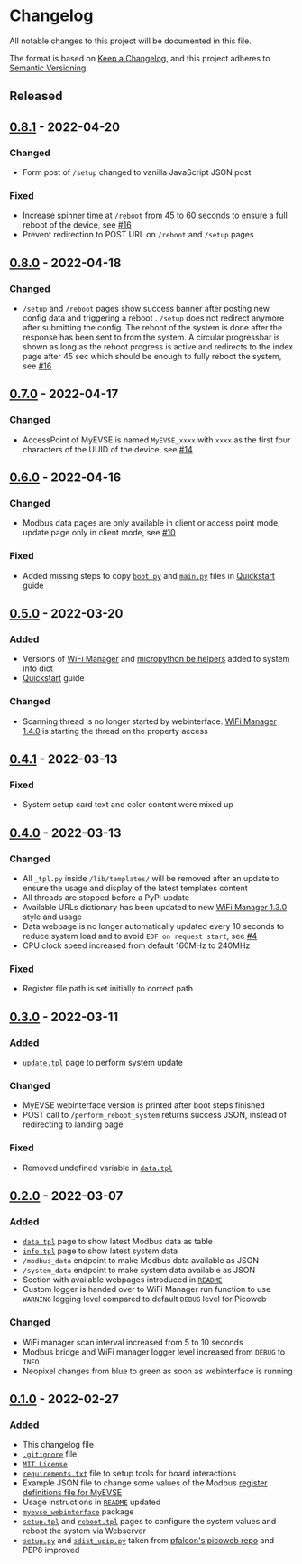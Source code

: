 # Changelog
All notable changes to this project will be documented in this file.

The format is based on [Keep a Changelog](https://keepachangelog.com/en/1.0.0/),
and this project adheres to [Semantic Versioning](https://semver.org/spec/v2.0.0.html).

<!--
## [x.y.z] - yyyy-mm-dd
### Added
### Changed
### Removed
### Fixed
-->
<!--
RegEx for release version from file
r"^\#\# \[\d{1,}[.]\d{1,}[.]\d{1,}\] \- \d{4}\-\d{2}-\d{2}$"
-->

<!-- ## [Unreleased] -->

## Released
## [0.8.1] - 2022-04-20
### Changed
- Form post of `/setup` changed to vanilla JavaScript JSON post

### Fixed
- Increase spinner time at `/reboot` from 45 to 60 seconds to ensure a full
  reboot of the device, see [#16][ref-issue-16]
- Prevent redirection to POST URL on `/reboot` and `/setup` pages

## [0.8.0] - 2022-04-18
### Changed
- `/setup` and `/reboot` pages show success banner after posting new config
  data and triggering a reboot . `/setup` does not redirect anymore after
  submitting the config. The reboot of the system is done after the response
  has been sent to from the system. A circular progressbar is shown as long as
  the reboot progress is active and redirects to the index page after 45 sec
  which should be enough to fully reboot the system, see [#16][ref-issue-16]

## [0.7.0] - 2022-04-17
### Changed
- AccessPoint of MyEVSE is named `MyEVSE_xxxx` with `xxxx` as the first four
  characters of the UUID of the device, see [#14][ref-issue-14]

## [0.6.0] - 2022-04-16
### Changed
- Modbus data pages are only available in client or access point mode, update
  page only in client mode, see [#10][ref-issue-10]

### Fixed
- Added missing steps to copy [`boot.py`](boot.py) and [`main.py`](main.py)
  files in [Quickstart](QUICKSTART.md) guide

## [0.5.0] - 2022-03-20
### Added
- Versions of [WiFi Manager][ref-wifi-manager] and
  [micropython be helpers][ref-micropython-modules] added to system info dict
- [Quickstart](QUICKSTART.md) guide

### Changed
- Scanning thread is no longer started by webinterface.
  [WiFi Manager 1.4.0][ref-wifi-manager-1.4.0] is starting the thread on the
  property access

## [0.4.1] - 2022-03-13
### Fixed
- System setup card text and color content were mixed up

## [0.4.0] - 2022-03-13
### Changed
- All `_tpl.py` inside `/lib/templates/` will be removed after an update to
  ensure the usage and display of the latest templates content
- All threads are stopped before a PyPi update
- Available URLs dictionary has been updated to new
  [WiFi Manager 1.3.0][ref-wifi-manager-1.3.0] style and usage
- Data webpage is no longer automatically updated every 10 seconds to reduce
  system load and to avoid `EOF on request start`, see [#4][ref-issue-4]
- CPU clock speed increased from default 160MHz to 240MHz

### Fixed
- Register file path is set initially to correct path

## [0.3.0] - 2022-03-11
### Added
- [`update.tpl`](templates/update.tpl) page to perform system update

### Changed
- MyEVSE webinterface version is printed after boot steps finished
- POST call to `/perform_reboot_system` returns success JSON, instead of
  redirecting to landing page

### Fixed
- Removed undefined variable in [`data.tpl`](templates/data.tpl)

## [0.2.0] - 2022-03-07
### Added
- [`data.tpl`](templates/data.tpl) page to show latest Modbus data as table
- [`info.tpl`](templates/info.tpl) page to show latest system data
- `/modbus_data` endpoint to make Modbus data available as JSON
- `/system_data` endpoint to make system data available as JSON
- Section with available webpages introduced in [`README`](README.md)
- Custom logger is handed over to WiFi Manager run function to use `WARNING`
  logging level compared to default `DEBUG` level for Picoweb

### Changed
- WiFi manager scan interval increased from 5 to 10 seconds
- Modbus bridge and WiFi manager logger level increased from `DEBUG` to `INFO`
- Neopixel changes from blue to green as soon as webinterface is running

## [0.1.0] - 2022-02-27
### Added
- This changelog file
- [`.gitignore`](.gitignore) file
- [`MIT License`](LICENSE)
- [`requirements.txt`](requirements.txt) file to setup tools for board
  interactions
- Example JSON file to change some values of the Modbus
  [register definitions file for MyEVSE](registers/modbusRegisters-MyEVSE.json)
- Usage instructions in [`README`](README.md) updated
- [`myevse_webinterface`](myevse_webinterface/) package
- [`setup.tpl`](templates/setup.tpl) and [`reboot.tpl`](templates/reboot.tpl)
  pages to configure the system values and reboot the system via Webserver
- [`setup.py`](setup.py) and [`sdist_upip.py`](sdist_upip.py) taken from
  [pfalcon's picoweb repo][ref-pfalcon-picoweb-sdist-upip] and PEP8 improved

<!-- Links -->
[Unreleased]: https://github.com/brainelectronics/myevse-webinterface/compare/0.8.1...main

[0.8.1]: https://github.com/brainelectronics/myevse-webinterface/tree/0.8.1
[0.8.0]: https://github.com/brainelectronics/myevse-webinterface/tree/0.8.0
[0.7.0]: https://github.com/brainelectronics/myevse-webinterface/tree/0.7.0
[0.6.0]: https://github.com/brainelectronics/myevse-webinterface/tree/0.6.0
[0.5.0]: https://github.com/brainelectronics/myevse-webinterface/tree/0.5.0
[0.4.1]: https://github.com/brainelectronics/myevse-webinterface/tree/0.4.1
[0.4.0]: https://github.com/brainelectronics/myevse-webinterface/tree/0.4.0
[0.3.0]: https://github.com/brainelectronics/myevse-webinterface/tree/0.3.0
[0.2.0]: https://github.com/brainelectronics/myevse-webinterface/tree/0.2.0
[0.1.0]: https://github.com/brainelectronics/myevse-webinterface/tree/0.1.0

[ref-issue-17]: https://github.com/brainelectronics/MyEVSE-Webinterface/issues/17
[ref-issue-16]: https://github.com/brainelectronics/MyEVSE-Webinterface/issues/16
[ref-issue-14]: https://github.com/brainelectronics/MyEVSE-Webinterface/issues/14
[ref-issue-10]: https://github.com/brainelectronics/MyEVSE-Webinterface/issues/10
[ref-wifi-manager]: https://github.com/brainelectronics/Micropython-ESP-WiFi-Manager
[ref-wifi-manager-1.4.0]: https://github.com/brainelectronics/Micropython-ESP-WiFi-Manager/releases/tag/1.4.0
[ref-micropython-modules]: https://github.com/brainelectronics/micropython-modules
[ref-wifi-manager-1.3.0]: https://github.com/brainelectronics/Micropython-ESP-WiFi-Manager/releases/tag/1.3.0
[ref-issue-4]: https://github.com/brainelectronics/MyEVSE-Webinterface/issues/4
[ref-pypi]: https://pypi.org/
[ref-pfalcon-picoweb-sdist-upip]: https://github.com/pfalcon/picoweb/blob/b74428ebdde97ed1795338c13a3bdf05d71366a0/sdist_upip.py
